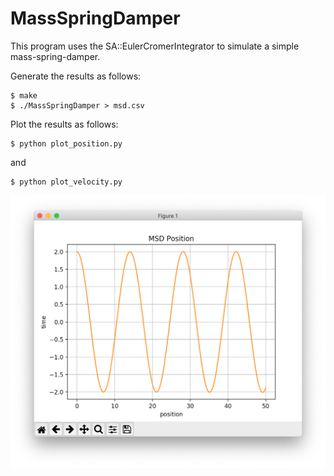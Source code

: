 # MassSpringDamper

This program uses the SA::EulerCromerIntegrator  to simulate a simple mass-spring-damper.

Generate the results as follows:

```
$ make
$ ./MassSpringDamper > msd.csv
```

Plot the results as follows:

```
$ python plot_position.py
```

and

```
$ python plot_velocity.py
```
![MSD](images/MSD.png)

